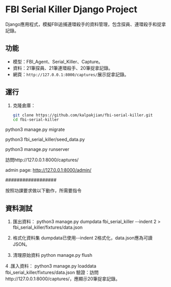 # FBI Serial Killer Django Project

Django應用程式，模擬FBI追捕連環殺手的資料管理，包含探員、連環殺手和捉拿記錄。

## 功能
- 模型：FBI_Agent、Serial_Killer、Capture。
- 資料：21筆探員、21筆連環殺手、20筆捉拿記錄。
- 網頁：`http://127.0.0.1:8000/captures/`展示捉拿記錄。

## 運行
1. 克隆倉庫：
   ```bash
   git clone https://github.com/kalpakjian/fbi-serial-killer.git
   cd fbi-serial-killer

python3 manage.py migrate

python3 fbi_serial_killer/seed_data.py

python3 manage.py runserver

訪問http://127.0.0.1:8000/captures/

admin page: http://127.0.0.1:8000/admin/

##################

按照功課要求做以下動作，所需要指令

## 資料測試
1. 匯出資料：
   python3 manage.py dumpdata fbi_serial_killer --indent 2 > fbi_serial_killer/fixtures/data.json

2. 格式化資料集
dumpdata已使用--indent 2格式化，data.json應為可讀JSON。

3. 清理原始資料
python manage.py flush

4 .匯入資料：
python3 manage.py loaddata fbi_serial_killer/fixtures/data.json
驗證：訪問http://127.0.0.1:8000/captures/，應顯示20筆捉拿記錄。

   
